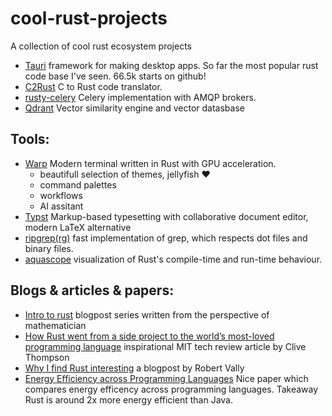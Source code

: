 # cool-rust-projects
A collection of cool rust ecosystem projects

- [Tauri](https://tauri.app/) framework for making desktop apps. So far the most popular rust code base I've seen. 66.5k starts on github!
- [C2Rust](https://c2rust.com/) C to Rust code translator.
- [rusty-celery](https://github.com/rusty-celery/rusty-celery) Celery implementation with AMQP brokers.
- [Qdrant](https://github.com/qdrant/qdrant) Vector similarity engine and vector datasbase

## Tools:

- [Warp](https://www.warp.dev/) Modern terminal written in Rust with GPU acceleration.
  - beautifull selection of themes, jellyfish ❤️
  - command palettes
  - workflows
  - AI assitant
 - [Typst](https://github.com/typst/typst) Markup-based typesetting with collaborative document editor, modern LaTeX alternative
 - [ripgrep(rg)](https://github.com/BurntSushi/ripgrep) fast implementation of grep, which respects dot files and binary files.
 - [aquascope](https://github.com/cognitive-engineering-lab/aquascope) visualization of Rust's compile-time and run-time behaviour.

## Blogs & articles & papers:

- [Intro to rust](https://applied-math-coding.medium.com/list/an-introduction-into-rust-22c99777c5e5) blogpost series written from the perspective of mathematician
- [How Rust went from a side project to the world’s most-loved programming language](https://www.technologyreview.com/2023/02/14/1067869/rust-worlds-fastest-growing-programming-language/) inspirational MIT tech review article by Clive Thompson
- [Why I find Rust interesting](https://shiver.github.io/post/why_i_find_rust_interesting/) a blogpost by Robert Vally
- [Energy Efficiency across Programming Languages](https://greenlab.di.uminho.pt/wp-content/uploads/2017/10/sleFinal.pdf) Nice paper which compares energy efficency across programming languages. Takeaway Rust is around  2x more energy efficient than Java.
